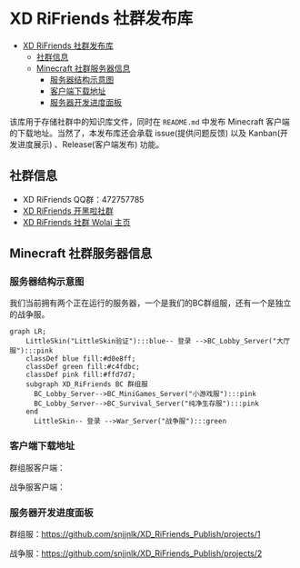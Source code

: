 # XD RiFriends 社群发布库

- [XD RiFriends 社群发布库](#xd-rifriends-社群发布库)
  - [社群信息](#社群信息)
  - [Minecraft 社群服务器信息](#minecraft-社群服务器信息)
    - [服务器结构示意图](#服务器结构示意图)
    - [客户端下载地址](#客户端下载地址)
    - [服务器开发进度面板](#服务器开发进度面板)

该库用于存储社群中的知识库文件，同时在 `README.md` 中发布 Minecraft 客户端的下载地址。当然了，本发布库还会承载 issue(提供问题反馈) 以及 Kanban(开发进度展示) 、Release(客户端发布) 功能。

## 社群信息

- XD RiFriends QQ群：472757785
- [XD RiFriends 开黑啦社群](https://kaihei.co/8L222x)
- [XD RiFriends 社群 Wolai 主页](https://www.wolai.com/siPbgcprsNMv6d5q8RCPsQ)

## Minecraft 社群服务器信息
### 服务器结构示意图

我们当前拥有两个正在运行的服务器，一个是我们的BC群组服，还有一个是独立的战争服。

```mermaid
graph LR;
    LittleSkin("LittleSkin验证"):::blue-- 登录 -->BC_Lobby_Server("大厅服"):::pink
    classDef blue fill:#d0e8ff;
    classDef green fill:#c4fdbc;
    classDef pink fill:#ffd7d7;
    subgraph XD_RiFriends BC 群组服
      BC_Lobby_Server-->BC_MiniGames_Server("小游戏服"):::pink
      BC_Lobby_Server-->BC_Survival_Server("纯净生存服"):::pink
    end
      LittleSkin-- 登录 -->War_Server("战争服"):::green
```
### 客户端下载地址

群组服客户端：

战争服客户端：

### 服务器开发进度面板

群组服：https://github.com/snjjnlk/XD_RiFriends_Publish/projects/1

战争服：https://github.com/snjjnlk/XD_RiFriends_Publish/projects/2
